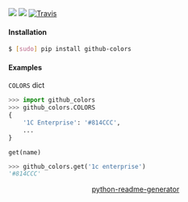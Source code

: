 <!--
https://pypi.org/project/readme-generator/
https://pypi.org/project/python-readme-generator/
-->

[![](https://img.shields.io/pypi/pyversions/github-colors.svg?longCache=True)](https://pypi.org/project/github-colors/)
[![](https://img.shields.io/pypi/v/github-colors.svg?maxAge=3600)](https://pypi.org/project/github-colors/)
[![Travis](https://api.travis-ci.org/andrewp-as-is/github-colors.py.svg?branch=master)](https://travis-ci.org/andrewp-as-is/github-colors.py/)

#### Installation
```bash
$ [sudo] pip install github-colors
```

#### Examples
`COLORS` dict
```python
>>> import github_colors
>>> github_colors.COLORS
{
    '1C Enterprise': '#814CCC',
    ...
}
```

`get(name)`
```python
>>> github_colors.get('1c enterprise')
'#814CCC'
```

<p align="center">
    <a href="https://pypi.org/project/python-readme-generator/">python-readme-generator</a>
</p>